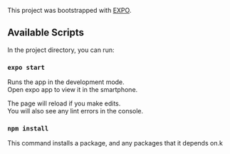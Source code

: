 This project was bootstrapped with [EXPO](https://github.com/expo/expo).

## Available Scripts

In the project directory, you can run:

### `expo start`

Runs the app in the development mode.<br />
Open expo app to view it in the smartphone.

The page will reload if you make edits.<br />
You will also see any lint errors in the console.

### `npm install`

This command installs a package, and any packages that it depends on.k
